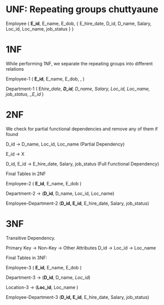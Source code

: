 # UNF: Repeating groups chuttyaune

Employee ( **E_id**, E_name, E_dob, { E_hire_date, D_id, D_name, Salary, Loc_id, Loc_name, job_status }
)

# 1NF

While performing 1NF, we separate the repeating groups into different relations

Employee-1 ( **E_id**, E_name, E_dob, ,
)

Department-1 ( E*hire_date, **D_id**, D_name, Salary, Loc_id, Loc_name, job_status, \_E_id* )

# 2NF

We check for partial functional dependencies and remove any of them if found

D_id -> D_name, Loc_id, Loc_name (Partial Dependency)

E_id -> X

D_id, E_id -> E_hire_date, Salary, job_status (Full Functional Dependency)

Final Tables in 2NF

Employee-2 ( **E_id**, E_name, E_dob )

Department-2 -> (**D_id**, D_name, Loc_id, Loc_name)

Employee-Department-2 (**D_id, E_id**, E_hire_date, Salary, job_status)

# 3NF

Transitive Dependency.

Primary Key -> Non-Key -> Other Attributes
D_id        -> Loc_id  -> Loc_name

Final Tables in 3NF:

Employee-3 ( **E_id**, E_name, E_dob )

Department-3 -> (**D_id**, D_name, *Loc_id*)

Location-3 -> (**Loc_id**, Loc_name )

Employee-Department-3 (**D_id, E_id**, E_hire_date, Salary, job_status)